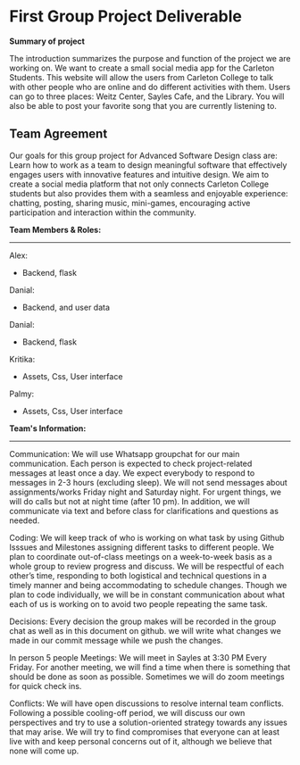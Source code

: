 # **First Group Project Deliverable**

**Summary of project**

The introduction summarizes the purpose and function of the project we are working on. We want to create a small social media app for the Carleton Students. This website will allow the users from Carleton College to talk with other people who are online and do different activities with them. Users can go to three places: Weitz Center, Sayles Cafe, and the Library. You will also be able to post your favorite song that you are currently listening to.

## **Team Agreement**

Our goals for this group project for Advanced Software Design class are: Learn how to work as a team to design meaningful software that effectively engages users with innovative features and intuitive design. We aim to create a social media platform that not only connects Carleton College students but also provides them with a seamless and enjoyable experience: chatting, posting, sharing music, mini-games, encouraging active participation and interaction within the community.

**Team Members & Roles:**

---

Alex:

- Backend, flask

Danial:

- Backend, and user data

Danial:

- Backend, flask

Kritika:

- Assets, Css, User interface

Palmy:

- Assets, Css, User interface

**Team's Information:**

---

Communication: We will use Whatsapp groupchat for our main communication. Each person is expected to check project-related messages at least once a day. We expect everybody to respond to messages in 2-3 hours (excluding sleep). We will not send messages about assignments/works Friday night and Saturday night. For urgent things, we will do calls but not at night time (after 10 pm). In addition, we will communicate via text and before class for clarifications and questions as needed.

Coding: We will keep track of who is working on what task by using Github Isssues and Milestones assigning different tasks to different people. We plan to coordinate out-of-class meetings on a week-to-week basis as a whole group to review progress and discuss. We will be respectful of each other’s time, responding to both logistical and technical questions in a timely manner and being accommodating to schedule changes. Though we plan to code individually, we will be in constant communication about what each of us is working on to avoid two people repeating the same task.

Decisions: Every decision the group makes will be recorded in the group chat as well as in this document on github. we will write what changes we made in our commit message while we push the changes.

In person 5 people Meetings: We will meet in Sayles at 3:30 PM Every Friday. For another meeting, we will find a time when there is something that should be done as soon as possible. Sometimes we will do zoom meetings for quick check ins.

Conflicts:
We will have open discussions to resolve internal team conflicts. Following a possible cooling-off period, we will discuss our own perspectives and try to use a solution-oriented strategy towards any issues that may arise. We will try to find compromises that everyone can at least live with and keep personal concerns out of it, although we believe that none will come up.
